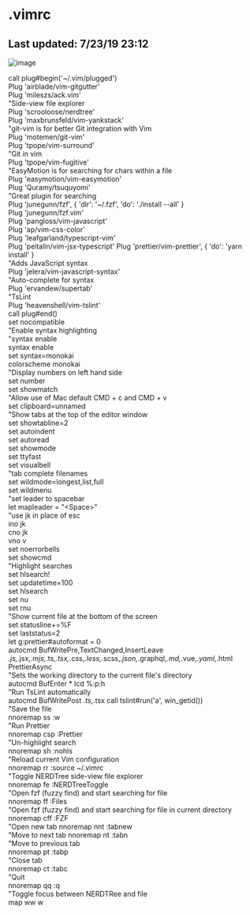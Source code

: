 # .vimrc

## Last updated: 7/23/19 23:12

![image](https://drive.google.com/uc?export=view&id=1qXVkMf7LPH2b1WnUdq2gLkXo37X7aHc2)

call plug#begin('~/.vim/plugged')  
Plug 'airblade/vim-gitgutter'  
Plug 'mileszs/ack.vim'  
"Side-view file explorer   
Plug 'scrooloose/nerdtree'  
Plug 'maxbrunsfeld/vim-yankstack'  
"git-vim is for better Git integration with Vim  
Plug 'motemen/git-vim'  
Plug 'tpope/vim-surround'  
"Git in vim  
Plug 'tpope/vim-fugitive'  
"EasyMotion is for searching for chars within a file  
Plug 'easymotion/vim-easymotion'  
Plug 'Quramy/tsuquyomi'  
"Great plugin for searching  
Plug 'junegunn/fzf', { 'dir': '~/.fzf', 'do': './install --all' }  
Plug 'junegunn/fzf.vim'  
Plug 'pangloss/vim-javascript'  
Plug 'ap/vim-css-color'  
Plug 'leafgarland/typescript-vim'  
Plug 'peitalin/vim-jsx-typescript'
Plug 'prettier/vim-prettier', { 'do': 'yarn install' }  
"Adds JavaScript syntax  
Plug 'jelera/vim-javascript-syntax'  
"Auto-complete for syntax  
Plug 'ervandew/supertab'  
"TsLint  
Plug 'heavenshell/vim-tslint'  
call plug#end()  
set nocompatible  
"Enable syntax highlighting  
"syntax enable  
syntax enable  
set syntax=monokai  
colorscheme monokai  
"Display numbers on left hand side  
set number  
set showmatch  
"Allow use of Mac default CMD + c and CMD + v  
set clipboard=unnamed  
"Show tabs at the top of the editor window  
set showtabline=2  
set autoindent  
set autoread  
set showmode  
set ttyfast  
set visualbell  
"tab complete filenames  
set wildmode=longest,list,full  
set wildmenu  
"set leader to spacebar  
let mapleader = "\<Space>"  
"use jk in place of esc  
ino jk <esc>  
cno jk <c-c>  
vno v <esc>  
set noerrorbells  
set showcmd  
"Highlight searches  
set hlsearch!  
set updatetime=100  
set hlsearch  
set nu  
set rnu  
"Show current file at the bottom of the screen  
set statusline+=%F  
set laststatus=2  
let g:prettier#autoformat = 0  
autocmd BufWritePre,TextChanged,InsertLeave *.js,*.jsx,*.mjs,*.ts,*.tsx,*.css,*.less,*.scss,*.json,*.graphql,*.md,*.vue,*.yaml,*.html PrettierAsync  
"Sets the working directory to the current file's directory  
autocmd BufEnter * lcd %:p:h  
"Run TsLint automatically  
autocmd BufWritePost *.ts,*.tsx call tslint#run('a', win_getid())  
"Save the file  
nnoremap ss :w<ENTER>   
"Run Prettier  
nnoremap csp :Prettier<ENTER>   
"Un-highlight search  
nnoremap sh :nohls<ENTER>  
"Reload current Vim configuration  
nnoremap rr :source ~/.vimrc<ENTER>   
"Toggle NERDTree side-view file explorer  
nnoremap fe :NERDTreeToggle<ENTER>  
"Open fzf (fuzzy find) and start searching for file  
nnoremap ff :Files<ENTER>  
"Open fzf (fuzzy find) and start searching for file in current directory 
nnoremap cff :FZF<ENTER>  
"Open new tab 
nnoremap nnt :tabnew   
"Move to next tab 
nnoremap nt :tabn<ENTER>  
"Move to previous tab  
nnoremap pt :tabp<ENTER>  
"Close tab  
nnoremap ct :tabc<ENTER>  
"Quit  
nnoremap qq :q<ENTER>  
"Toggle focus between NERDTRee and file  
map <Space>ww <C-w>w  
